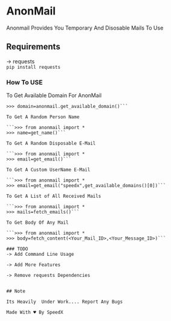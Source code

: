 # AnonMail
Anonmail Provides You Temporary And Disosable Mails To Use

## Requirements 
-> requests 
<br>```pip install requests```

### How To USE
To Get Available Domain For AnonMail

```>>> import anonmail
>>> domain=anonmail.get_available_domain()```

To Get A Random Person Name

```>>> from anonmail import *
>>> name=get_name()```

To Get A Random Disposable E-Mail

```>>> from anonmail import *
>>> email=get_email()```

To Get A Custom UserName E-Mail

```>>> from anonmail import *
>>> email=get_email("speedx",get_available_domains()[0])```

To Get A List of All Received Mails

```>>> from anonmail import *
>>> mails=fetch_emails()```

To Get Body Of Any Mail

```>>> from anonmail import *
>>> body=fetch_content(<Your_Mail_ID>,<Your_Message_ID>)```

### TODO
-> Add Command Line Usage

-> Add More Features

-> Remove requests Dependencies


## Note 

Its Heavily  Under Work.... Report Any Bugs 

Made With ♥ By SpeedX


